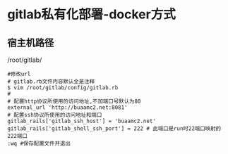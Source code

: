 # gitlab私有化部署-docker方式

## 宿主机路径
/root/gitlab/
```
#修改url
# gitlab.rb文件内容默认全是注释
$ vim /root/gitlab/config/gitlab.rb
#
# 配置http协议所使用的访问地址,不加端口号默认为80
external_url 'http://buaamc2.net:8081'
# 配置ssh协议所使用的访问地址和端口
gitlab_rails['gitlab_ssh_host'] = 'buaamc2.net'
gitlab_rails['gitlab_shell_ssh_port'] = 222 # 此端口是run时22端口映射的222端口
:wq #保存配置文件并退出
```